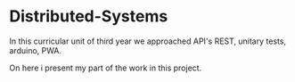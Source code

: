 # Distributed-Systems
In this curricular unit of third year we approached API's REST, unitary tests, arduino, PWA.

On here i present my part of the work in this project.

 

